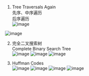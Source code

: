 1. Tree Traversals Again  
先序、中序遍历  
后序遍历  
  ![image](https://user-images.githubusercontent.com/50080058/118445227-bd6ff680-b720-11eb-87ed-703fe542ae66.png)

  ![image](https://user-images.githubusercontent.com/50080058/118445158-a92bf980-b720-11eb-9340-30d0e6645e51.png)
  
  
2. 完全二叉搜索树  
Complete Binary Search Tree  
  ![image](https://user-images.githubusercontent.com/50080058/118448448-96b3bf00-b724-11eb-9a81-66d3f3d340e9.png)
  ![image](https://user-images.githubusercontent.com/50080058/118448468-9e736380-b724-11eb-9394-d891b92f191b.png)
  ![image](https://user-images.githubusercontent.com/50080058/118448501-a8956200-b724-11eb-9238-9541cedc1f91.png)

3. Huffman Codes  
![image](https://user-images.githubusercontent.com/50080058/118481726-5feea080-b746-11eb-9aba-6c526cf3af61.png)
![image](https://user-images.githubusercontent.com/50080058/118481751-6715ae80-b746-11eb-9e33-681d787962d1.png)
![image](https://user-images.githubusercontent.com/50080058/118481778-6da42600-b746-11eb-83a1-82e566e434de.png)
![image](https://user-images.githubusercontent.com/50080058/118481797-739a0700-b746-11eb-9a50-9ed6831a83b3.png)
